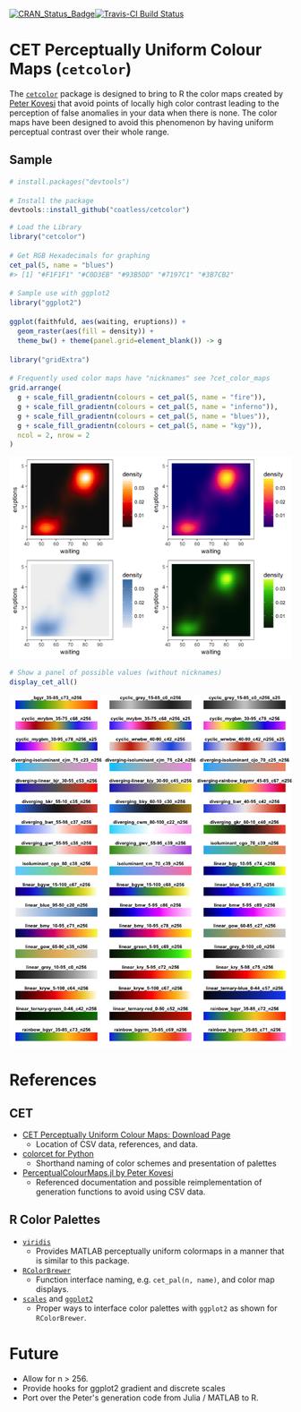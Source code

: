 
<!-- README.md is generated from README.Rmd. Please edit that file -->
[![CRAN\_Status\_Badge](http://www.r-pkg.org/badges/version/cetcolor)](https://cran.r-project.org/package=cetcolor)[![Travis-CI Build Status](https://travis-ci.org/coatless/cetcolor.svg?branch=master)](https://travis-ci.org/coatless/cetcolor)

CET Perceptually Uniform Colour Maps (`cetcolor`)
=================================================

The [`cetcolor`](https://cran.r-project.org/package=cetcolor) package is designed to bring to R the color maps created by [Peter Kovesi](http://peterkovesi.com/projects/colourmaps/) that avoid points of locally high color contrast leading to the perception of false anomalies in your data when there is none. The color maps have been designed to avoid this phenomenon by having uniform perceptual contrast over their whole range.

Sample
------

``` r
# install.packages("devtools")

# Install the package
devtools::install_github("coatless/cetcolor")
```

``` r
# Load the Library
library("cetcolor")

# Get RGB Hexadecimals for graphing
cet_pal(5, name = "blues")
#> [1] "#F1F1F1" "#C0D3EB" "#93B5DD" "#7197C1" "#3B7CB2"

# Sample use with ggplot2
library("ggplot2")

ggplot(faithfuld, aes(waiting, eruptions)) +
  geom_raster(aes(fill = density)) +
  theme_bw() + theme(panel.grid=element_blank()) -> g

library("gridExtra")

# Frequently used color maps have "nicknames" see ?cet_color_maps 
grid.arrange(
  g + scale_fill_gradientn(colours = cet_pal(5, name = "fire")),
  g + scale_fill_gradientn(colours = cet_pal(5, name = "inferno")),
  g + scale_fill_gradientn(colours = cet_pal(5, name = "blues")),
  g + scale_fill_gradientn(colours = cet_pal(5, name = "kgy")),
  ncol = 2, nrow = 2
)
```

![](README-ggplot_example-1.png)

``` r
# Show a panel of possible values (without nicknames)
display_cet_all()
```

![](README-colordemo-1.png)

References
==========

CET
---

-   [CET Perceptually Uniform Colour Maps: Download Page](http://peterkovesi.com/projects/colourmaps/)
    -   Location of CSV data, references, and data.
-   [colorcet for Python](https://github.com/bokeh/colorcet)
    -   Shorthand naming of color schemes and presentation of palettes
-   [PerceptualColourMaps.jl by Peter Kovesi](https://github.com/peterkovesi/PerceptualColourMaps.jl)
    -   Referenced documentation and possible reimplementation of generation functions to avoid using CSV data.

R Color Palettes
----------------

-   [`viridis`](https://github.com/sjmgarnier/viridis)
    -   Provides MATLAB perceptually uniform colormaps in a manner that is similar to this package.
-   [`RColorBrewer`](https://github.com/cran/RColorBrewer)
    -   Function interface naming, e.g. `cet_pal(n, name)`, and color map displays.
-   [`scales`](https://github.com/hadley/scales/blob/646b6a433e6f7106bed4173569898fac409d22b5/R/pal-brewer.r) and [`ggplot2`](https://github.com/tidyverse/ggplot2/blob/f6f9f9de41c48382c70cbccc253db198e3cdc128/R/scale-brewer.r)
    -   Proper ways to interface color palettes with `ggplot2` as shown for `RColorBrewer`.

Future
======

-   Allow for n &gt; 256.
-   Provide hooks for ggplot2 gradient and discrete scales
-   Port over the Peter's generation code from Julia / MATLAB to R.
